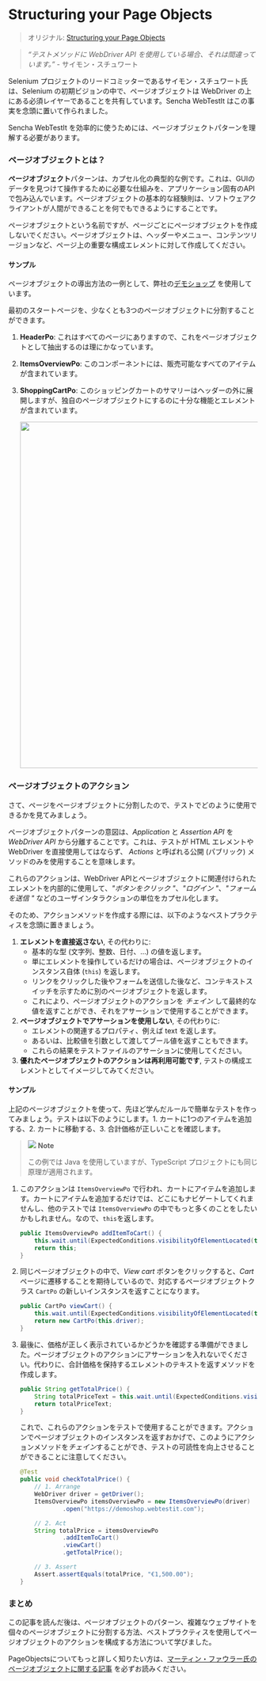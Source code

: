 # Structuring your Page Objects

> オリジナル: [Structuring your Page Objects](https://docs.sencha.com/webtestit/guides/advanced-topics/structuring-your-page-objects.html)

> *“テストメソッドに WebDriver API を使用している場合、それは間違っています。”* - サイモン・スチュワート

Selenium プロジェクトのリードコミッターであるサイモン・スチュワート氏は、Selenium の初期ビジョンの中で、ページオブジェクトは WebDriver の上にある必須レイヤーであることを共有しています。Sencha WebTestIt はこの事実を念頭に置いて作られました。

Sencha WebTestIt を効率的に使うためには、ページオブジェクトパターンを理解する必要があります。

### ページオブジェクトとは？

**ページオブジェクト**パターンは、カプセル化の典型的な例です。これは、GUIのデータを見つけて操作するために必要な仕組みを、アプリケーション固有のAPIで包み込んでいます。ページオブジェクトの基本的な経験則は、ソフトウェアクライアントが人間ができることを何でもできるようにすることです。

ページオブジェクトという名前ですが、ページごとにページオブジェクトを作成しないでください。ページオブジェクトは、ヘッダーやメニュー、コンテンツリージョンなど、ページ上の重要な構成エレメントに対して作成してください。

#### サンプル

ページオブジェクトの導出方法の一例として、弊社の[デモショップ](http://demoshop.webtestit.com/) を使用しています。

最初のスタートページを、少なくとも3つのページオブジェクトに分割することができます。

1.  **HeaderPo**: これはすべてのページにありますので、これをページオブジェクトとして抽出するのは理にかなっています。

2.  **ItemsOverviewPo**: このコンポーネントには、販売可能なすべてのアイテムが含まれています。

3.  **ShoppingCartPo**: このショッピングカートのサマリーはヘッダーの外に展開しますが、独自のページオブジェクトにするのに十分な機能とエレメントが含まれています。
    
    <img src="https://docs.sencha.com/webtestit/guides/images/demoshop-page.png" width="700px" />

### ページオブジェクトのアクション

さて、ページをページオブジェクトに分割したので、テストでどのように使用できるかを見てみましょう。

ページオブジェクトパターンの意図は、*Application* と *Assertion API* を *WebDriver API* から分離することです。これは、テストが HTML エレメントや WebDriver を直接使用してはならず、 *Actions* と呼ばれる公開 (パブリック) メソッドのみを使用することを意味します。

これらのアクションは、WebDriver APIとページオブジェクトに関連付けられたエレメントを内部的に使用して、*"ボタンをクリック "*、*"ログイン "*、*"フォームを送信 "* などのユーザインタラクションの単位をカプセル化します。

そのため、アクションメソッドを作成する際には、以下のようなベストプラクティスを念頭に置きましょう。

1.  **エレメントを直接返さない**, その代わりに:
      - 基本的な型 (文字列、整数、日付、...) の値を返します。
      - 単にエレメントを操作しているだけの場合は、ページオブジェクトのインスタンス自体 (`this`) を返します。
      - リンクをクリックした後やフォームを送信した後など、コンテキストスイッチを示すために別のページオブジェクトを返します。
      - これにより、ページオブジェクトのアクションを *チェイン* して最終的な値を返すことができ、それをアサーションで使用することができます。
2.  **ページオブジェクトでアサーションを使用しない**, その代わりに:
      - エレメントの関連するプロパティ、例えば text を返します。
      - あるいは、比較値を引数として渡してブール値を返すこともできます。
      - これらの結果をテストファイルのアサーションに使用してください。
3.  **優れたページオブジェクトのアクションは再利用可能です**, テストの構成エレメントとしてイメージしてみてください。

#### サンプル

上記のページオブジェクトを使って、先ほど学んだルールで簡単なテストを作ってみましょう。テストは以下のようにします。1. カートに1つのアイテムを追加する、2. カートに移動する、3. 合計価格が正しいことを確認します。

> ![](https://docs.sencha.com/webtestit/guides/images/note-icon.png) **Note**
> 
> この例では Java を使用していますが、TypeScript プロジェクトにも同じ原理が適用されます。

1.  このアクションは `ItemsOverviewPo` で行われ、カートにアイテムを追加します。カートにアイテムを追加するだけでは、どこにもナビゲートしてくれませんし、他のテストでは `ItemsOverviewPo` の中でもっと多くのことをしたいかもしれません。なので、`this`を返します。
    
    ```java
    public ItemsOverviewPo addItemToCart() {
        this.wait.until(ExpectedConditions.visibilityOfElementLocated(this.addItemToCartButton)).click();
        return this;
    }
    ```

2.  同じページオブジェクトの中で、*View cart* ボタンをクリックすると、*Cart* ページに遷移することを期待しているので、対応するページオブジェクトクラス `CartPo` の新しいインスタンスを返すことになります。
    
    ``` java
    public CartPo viewCart() {
        this.wait.until(ExpectedConditions.visibilityOfElementLocated(this.viewCartButton)).click();
        return new CartPo(this.driver);
    }
    ```

3.  最後に、価格が正しく表示されているかどうかを確認する準備ができました。ページオブジェクトのアクションにアサーションを入れないでください。代わりに、合計価格を保持するエレメントのテキストを返すメソッドを作成します。
    
    ``` java
    public String getTotalPrice() {
        String totalPriceText = this.wait.until(ExpectedConditions.visibilityOfElementLocated(this.totalPrice)).getText();
        return totalPriceText;
    }
    ```
    
    これで、これらのアクションをテストで使用することができます。アクションでページオブジェクトのインスタンスを返すおかげで、このようにアクションメソッドを*チェイン*することができ、テストの可読性を向上させることができることに注意してください。
    
    ```java
    @Test
    public void checkTotalPrice() {
        // 1. Arrange
        WebDriver driver = getDriver();
        ItemsOverviewPo itemsOverviewPo = new ItemsOverviewPo(driver)
                .open("https://demoshop.webtestit.com");
    
        // 2. Act
        String totalPrice = itemsOverviewPo
                .addItemToCart()
                .viewCart()
                .getTotalPrice();
    
        // 3. Assert
        Assert.assertEquals(totalPrice, "€1,500.00");
    }
    ```

### まとめ

この記事を読んだ後は、ページオブジェクトのパターン、複雑なウェブサイトを個々のページオブジェクトに分割する方法、ベストプラクティスを使用してページオブジェクトのアクションを構成する方法について学びました。

PageObjectsについてもっと詳しく知りたい方は、[マーティン・ファウラー氏のページオブジェクトに関する記事](https://martinfowler.com/bliki/PageObject.html) を必ずお読みください。
